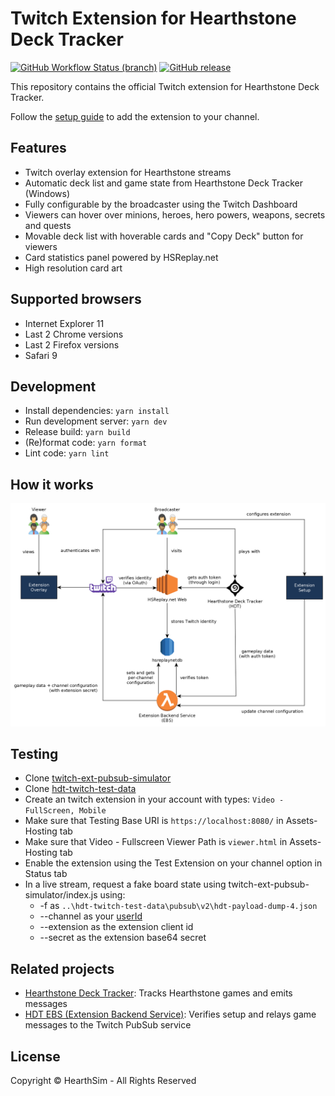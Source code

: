 # Twitch Extension for Hearthstone Deck Tracker
[![GitHub Workflow Status (branch)](https://img.shields.io/github/workflow/status/HearthSim/twitch-hdt-frontend/Continuous%20Integration/master)](https://github.com/HearthSim/twitch-hdt-frontend/actions/workflows/ci.yml)
[![GitHub release](https://img.shields.io/github/release/HearthSim/hdt-twitch-extension.svg)](https://github.com/HearthSim/hdt-twitch-extension/releases)

This repository contains the official Twitch extension for Hearthstone Deck Tracker.

Follow the [setup guide](https://hsdecktracker.net/twitch/setup/) to add the extension to your channel.

## Features

- Twitch overlay extension for Hearthstone streams
- Automatic deck list and game state from Hearthstone Deck Tracker (Windows)
- Fully configurable by the broadcaster using the Twitch Dashboard
- Viewers can hover over minions, heroes, hero powers, weapons, secrets and quests
- Movable deck list with hoverable cards and "Copy Deck" button for viewers
- Card statistics panel powered by HSReplay.net
- High resolution card art

## Supported browsers

- Internet Explorer 11
- Last 2 Chrome versions
- Last 2 Firefox versions
- Safari 9

## Development

- Install dependencies: `yarn install`
- Run development server: `yarn dev`
- Release build: `yarn build`
- (Re)format code: `yarn format`
- Lint code: `yarn lint`

## How it works

![System Diagram](docs/hdt-twitch.png)

## Testing

- Clone [twitch-ext-pubsub-simulator](https://github.com/HearthSim/twitch-ext-pubsub-simulator)
- Clone [hdt-twitch-test-data](https://github.com/HearthSim/hdt-twitch-test-data)
- Create an twitch extension in your account with types: `Video - FullScreen, Mobile`
- Make sure that Testing Base URI is `https://localhost:8080/` in Assets-Hosting tab
- Make sure that Video - Fullscreen Viewer Path is `viewer.html` in Assets-Hosting tab
- Enable the extension using the Test Extension on your channel option in Status tab
- In a live stream, request a fake board state using twitch-ext-pubsub-simulator/index.js using:
    - -f as `..\hdt-twitch-test-data\pubsub\v2\hdt-payload-dump-4.json`
    - --channel as your [userId](https://dev.twitch.tv/docs/v5/reference/users/#get-users)
    - --extension as the extension client id
    - --secret as the extension base64 secret

## Related projects

- [Hearthstone Deck Tracker](https://github.com/hearthsim/Hearthstone-Deck-Tracker): Tracks Hearthstone games and emits messages
- [HDT EBS (Extension Backend Service)](https://github.com/HearthSim/hdt-twitch-ebs): Verifies setup and relays game messages to the Twitch PubSub service

## License

Copyright © HearthSim - All Rights Reserved
